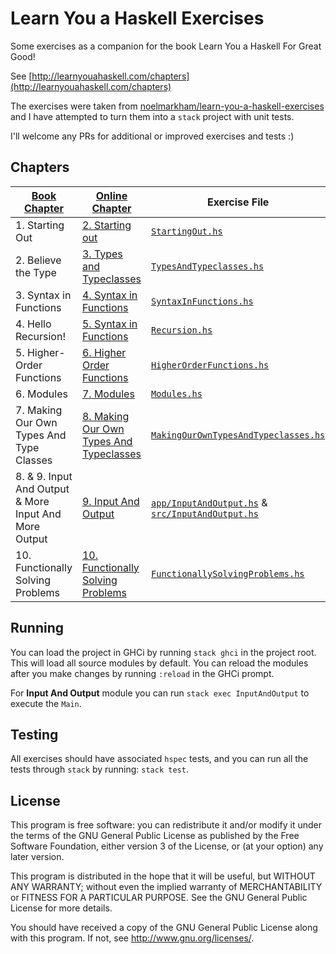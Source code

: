 # Learn You a Haskell Exercises

Some exercises as a companion for the book Learn You a Haskell For Great Good!

See [http://learnyouahaskell.com/chapters](http://learnyouahaskell.com/chapters)

The exercises were taken from [noelmarkham/learn-you-a-haskell-exercises](https://github.com/noelmarkham/learn-you-a-haskell-exercises) and I have attempted to turn them into a `stack` project with unit tests.

I'll welcome any PRs for additional or improved exercises and tests :)

## Chapters

**[Book Chapter](https://nostarch.com/lyah.htm#content)** | **[Online Chapter](http://learnyouahaskell.com/chapters)** | **Exercise File** | **Test File**
----- | ----- | ----- | -----
1\. Starting Out | [2\. Starting out](http://learnyouahaskell.com/starting-out) | [`StartingOut.hs`](src/StartingOut.hs) | [`StartingOutSpec.hs`](test/StartingOutSpec.hs)
2\. Believe the Type | [3\. Types and Typeclasses](http://learnyouahaskell.com/types-and-typeclasses) | [`TypesAndTypeclasses.hs`](src/TypesAndTypeclasses.hs) | [`TypesAndTypeclassesSpec.hs`](test/TypesAndTypeclassesSpec.hs)
3\. Syntax in Functions | [4\. Syntax in Functions](http://learnyouahaskell.com/syntax-in-functions) | [`SyntaxInFunctions.hs`](src/SyntaxInFunctions.hs) | [`SyntaxInFunctionsSpec.hs`](test/SyntaxInFunctionsSpec.hs)
4\. Hello Recursion! | [5\. Syntax in Functions](http://learnyouahaskell.com/recursion) | [`Recursion.hs`](src/Recursion.hs) | [`RecursionSpec.hs`](test/RecursionSpec.hs)
5\. Higher-Order Functions | [6\. Higher Order Functions](http://learnyouahaskell.com/higher-order-functions) | [`HigherOrderFunctions.hs`](src/HigherOrderFunctions.hs) | [`HigherOrderFunctionsSpec.hs`](test/HigherOrderFunctionsSpec.hs)
6\. Modules | [7\. Modules](http://learnyouahaskell.com/modules) | [`Modules.hs`](src/Modules.hs) | [`ModulesSpec.hs`](test/ModulesSpec.hs)
7\. Making Our Own Types And Type Classes | [8\. Making Our Own Types And Typeclasses](http://learnyouahaskell.com/making-our-own-types-and-typeclasses) | [`MakingOurOwnTypesAndTypeclasses.hs`](src/MakingOurOwnTypesAndTypeclasses.hs) | [`MakingOurOwnTypesAndTypeclassesSpec.hs`](test/MakingOurOwnTypesAndTypeclassesSpec.hs)
8\. & 9\. Input And Output & More Input And More Output | [9\. Input And Output](http://learnyouahaskell.com/input-and-output) | [`app/InputAndOutput.hs`](app/InputAndOutput.hs) & [`src/InputAndOutput.hs`](src/InputAndOutput.hs) | [`InputAndOutputSpec.hs`](test/InputAndOutputSpec.hs)
10\. Functionally Solving Problems | [10\. Functionally Solving Problems](http://learnyouahaskell.com/functionally-solving-problems) | [`FunctionallySolvingProblems.hs`](src/FunctionallySolvingProblems.hs) | [`FunctionallySolvingProblemsSpec.hs`](test/FunctionallySolvingProblemsSpec.hs)

## Running

You can load the project in GHCi by running `stack ghci` in the project root. This will load all source modules by default. You can reload the modules after you make changes by running `:reload` in the GHCi prompt.

For **Input And Output** module you can run `stack exec InputAndOutput` to execute the `Main`.

## Testing

All exercises should have associated `hspec` tests, and you can run all the tests through `stack` by running: `stack test`.

## License

This program is free software: you can redistribute it and/or modify it under the terms of the GNU General Public License as published by the Free Software Foundation, either version 3 of the License, or (at your option) any later version.

This program is distributed in the hope that it will be useful, but WITHOUT ANY WARRANTY; without even the implied warranty of MERCHANTABILITY or FITNESS FOR A PARTICULAR PURPOSE. See the GNU General Public License for more details.

You should have received a copy of the GNU General Public License along with this program. If not, see http://www.gnu.org/licenses/.
